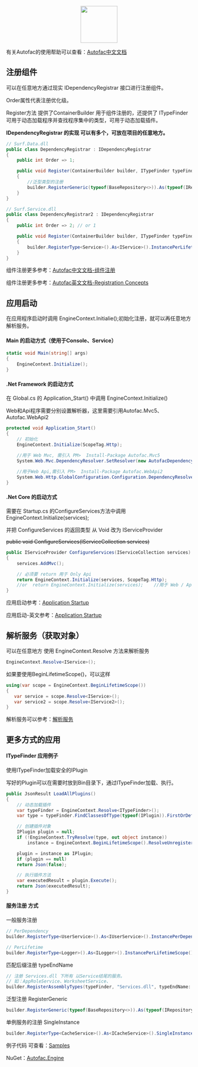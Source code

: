 <p align="center">
  <img src="https://autofac.org/img/autofac_logo-type.svg" height="100">
</p>

有关Autofac的使用帮助可以查看：[Autofac中文文档](https://autofaccn.readthedocs.io/zh/latest/index.html)

## 注册组件
可以在任意地方通过现实 IDependencyRegistrar 接口进行注册组件。

Order属性代表注册优化级。

Register方法 提供了ContainerBuilder 用于组件注册的，还提供了 ITypeFinder 可用于动态加载程序并查找程序集中的类型，可用于动态加载插件。

**IDependencyRegistrar 的实现 可以有多个，可放在项目的任意地方。**

```C#
// Surf.Data.dll
public class DependencyRegistrar : IDependencyRegistrar
{
    public int Order => 1;

    public void Register(ContainerBuilder builder, ITypeFinder typeFinder)
    {
        //泛型类型的注册
        builder.RegisterGeneric(typeof(BaseRepository<>)).As(typeof(IRepository<>)).SingleInstance();
    }
}

// Surf.Service.dll
public class DependencyRegistrar2 : IDependencyRegistrar
{
    public int Order => 2; // or 1

    public void Register(ContainerBuilder builder, ITypeFinder typeFinder)
    {
        builder.RegisterType<Service>().As<IService>().InstancePerLifetimeScope();
    }
}
```
组件注册更多参考：[Autofac中文文档-组件注册](https://autofaccn.readthedocs.io/zh/latest/register/parameters.html)

组件注册更多参考：[Autofac英文文档-Registration Concepts](https://autofac.readthedocs.io/en/latest/register/registration.html)

## 应用启动
在应用程序启动时调用 EngineContext.Initialie();初始化注册，就可以再任意地方解析服务。

#### Main 的启动方式（使用于Console、Service）

```C#
static void Main(string[] args)
{
    EngineContext.Initialize();
}
```
#### .Net Framework 的启动方式

在 Global.cs  的 Application_Start() 中调用 EngineContext.Initialize() 

Web和Api程序需要分别设置解析器，这里需要引用Autofac.Mvc5、Autofac.WebApi2

```C#
protected void Application_Start()
{
    // 初始化
    EngineContext.Initialize(ScopeTag.Http);           

    //用于 Web Mvc, 需引入 PM>  Install-Package Autofac.Mvc5
    System.Web.Mvc.DependencyResolver.SetResolver(new AutofacDependencyResolver(EngineContext.Scope));  
	     
    //用于Web Api,需引入 PM>  Install-Package Autofac.WebApi2
    System.Web.Http.GlobalConfiguration.Configuration.DependencyResolver = new AutofacWebApiDependencyResolver(EngineContext.Scope);                
}
```

#### .Net Core 的启动方式
需要在 Startup.cs 的ConfigureServices方法中调用 EngineContext.Initialize(services);

并把 ConfigureServices 的返回类型 从 Void 改为 IServiceProvider 

~~public void ConfigureServices(IServiceCollection services)~~


```C#
public IServiceProvider ConfigureServices(IServiceCollection services)
{
    services.AddMvc();

	// 必须要 return 用于 Only Api
	return EngineContext.Initialize(services, ScopeTag.Http);       
    //or  return EngineContext.Initialize(services);    //用于 Web / Api
}
```

应用启动参考：[Application Startup](https://autofaccn.readthedocs.io/zh/latest/getting-started/index.html#id3)

应用启动-英文参考：[Application Startup](https://autofac.readthedocs.io/en/latest/getting-started/index.html#application-startup)


## 解析服务（获取对象）
可以在任意地方 使用 EngineContext.Resolve 方法来解析服务

```C#
EngineContext.Resolve<IService>();
```
如果要使用BeginLifetimeScope()，可以这样
```C#
using(var scope = EngineContext.BeginLifetimeScope())
{
   var service = scope.Resolve<IService>();
   var service2 = scope.Resolve<IService2>();
}
```

解析服务可以参考：[解析服务](https://autofaccn.readthedocs.io/zh/latest/resolve/index.html)

## 更多方式的应用

#### ITypeFinder 应用例子
使用ITypeFinder加载安全的IPlugin

写好的Plugin可以在需要时放到Bin目录下，通过ITypeFinder加载、执行。
```C#
public JsonResult LoadAllPlugins()
{
    // 动态加载插件
    var typeFinder = EngineContext.Resolve<ITypeFinder>();
    var type = typeFinder.FindClassesOfType(typeof(IPlugin)).FirstOrDefault();

    // 创建插件对象
    IPlugin plugin = null;
    if (!EngineContext.TryResolve(type, out object instance))
        instance = EngineContext.BeginLifetimeScope().ResolveUnregistered(type);

    plugin = instance as IPlugin;
    if (plugin == null)
    return Json(false);

    // 执行插件方法
    var executedResult = plugin.Execute();
    return Json(executedResult);
}
```
#### 服务注册 方式
一般服务注册
```C#
// PerDependency
builder.RegisterType<UserService>().As<IUserService>().InstancePerDependency();

// PerLifetime
builder.RegisterType<Logger>().As<ILogger>().InstancePerLifetimeScope();
```

匹配后缀注册 typeEndName
```C#
// 注册 Services.dll 下所有 以Service结尾的服务。
// 如：AppRoleService、WorksheetService、
builder.RegisterAssemblyTypes(typeFinder, "Services.dll", typeEndName: "Service").AsImplementedInterfaces().InstancePerLifetimeScope();
```

泛型注册 RegisterGeneric
```C#
builder.RegisterGeneric(typeof(BaseRepository<>)).As(typeof(IRepository<>)).SingleInstance();
```

单例服务的注册 SingleInstance
```C#
builder.RegisterType<CacheService>().As<ICacheService>().SingleInstance();
```

例子代码 可查看：[Samples](https://github.com/MSSurfing/Autofac.Engine/tree/master/Samples)

NuGet：[Autofac.Engine](https://www.nuget.org/packages?q=autofac.engine)
